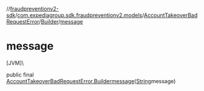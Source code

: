 //[fraudpreventionv2-sdk](../../../../index.md)/[com.expediagroup.sdk.fraudpreventionv2.models](../../index.md)/[AccountTakeoverBadRequestError](../index.md)/[Builder](index.md)/[message](message.md)

# message

[JVM]\

public final [AccountTakeoverBadRequestError.Builder](index.md)[message](message.md)([String](https://docs.oracle.com/javase/8/docs/api/java/lang/String.html)message)
